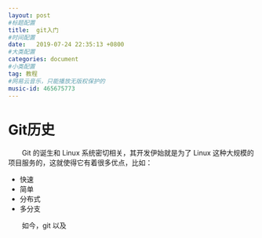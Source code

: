 ```yaml
---
layout: post
#标题配置
title:  git入门
#时间配置
date:   2019-07-24 22:35:13 +0800
#大类配置
categories: document
#小类配置
tag: 教程
#网易云音乐，只能播放无版权保护的
music-id: 465675773
---
```






# Git历史

&emsp;&emsp;Git 的诞生和 Linux 系统密切相关，其开发伊始就是为了 Linux 这种大规模的项目服务的，这就使得它有着很多优点，比如：

* 快速
* 简单
* 分布式
* 多分支

&emsp;&emsp;如今，git 以及